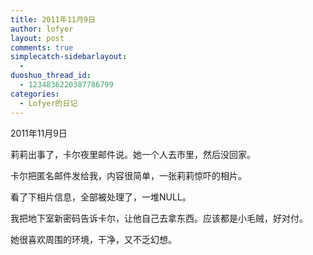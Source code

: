 ```yaml
---
title: 2011年11月9日
author: lofyer
layout: post
comments: true
simplecatch-sidebarlayout:
  - 
duoshuo_thread_id:
  - 1234836220387786799
categories:
  - Lofyer的日记
---
```

2011年11月9日

莉莉出事了，卡尔夜里邮件说。她一个人去市里，然后没回家。

卡尔把匿名邮件发给我，内容很简单，一张莉莉惊吓的相片。

看了下相片信息，全部被处理了，一堆NULL。

我把地下室新密码告诉卡尔，让他自己去拿东西。应该都是小毛贼，好对付。

她很喜欢周围的环境，干净，又不乏幻想。